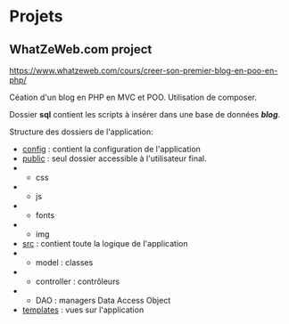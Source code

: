 # Projets

## WhatZeWeb.com project
https://www.whatzeweb.com/cours/creer-son-premier-blog-en-poo-en-php/

Céation d'un blog en PHP en MVC et POO.
Utilisation de composer.

Dossier **sql** contient les scripts à insérer dans une base de données ***blog***.

Structure des dossiers de l'application:

* <u>config</u> : contient la configuration de l'application
* <u>public</u> : seul dossier accessible à l'utilisateur final.
* * css
* * js
* * fonts
* * img
* <u>src</u> : contient toute la logique de l'application
* * model : classes
* * controller : contrôleurs
* * DAO : managers Data Access Object
* <u>templates</u> : vues sur l'application
